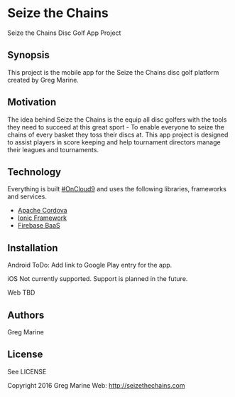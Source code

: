 # Seize the Chains

Seize the Chains Disc Golf App Project

## Synopsis

This project is the mobile app for the Seize the Chains disc golf platform
created by Greg Marine.

## Motivation

The idea behind Seize the Chains is the equip all disc golfers with the tools
they need to succeed at this great sport - To enable everyone to seize the chains
of every basket they toss their discs at. This app project is designed to assist
players in score keeping and help tournament directors manage their leagues and
tournaments.

## Technology

Everything is built [#OnCloud9](https://c9.io/) and uses the following libraries, 
frameworks and services.

- [Apache Cordova](https://cordova.apache.org/)
- [Ionic Framework](http://ionicframework.com/)
- [Firebase BaaS](https://www.firebase.com/)

## Installation

Android
ToDo: Add link to Google Play entry for the app.

iOS
Not currently supported. Support is planned in the future.

Web
TBD

## Authors

Greg Marine

## License

See LICENSE

Copyright 2016 Greg Marine Web: http://seizethechains.com